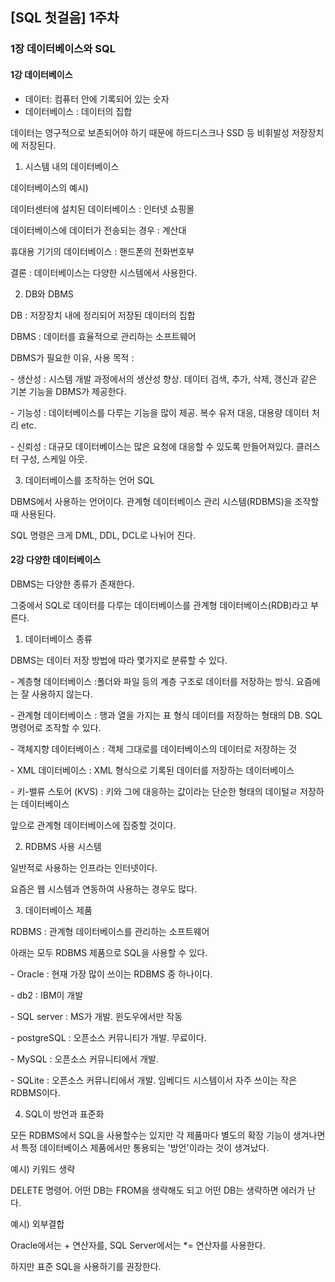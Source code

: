 ## [SQL 첫걸음] 1주차

### 1장 데이터베이스와 SQL

#### 1강 데이터베이스

- 데이터: 컴퓨터 안에 기록되어 있는 숫자
- 데이터베이스 : 데이터의 집합

데이터는 영구적으로 보존되어야 하기 때문에 하드디스크나 SSD 등 비휘발성 저장장치에 저장된다.



1. 시스템 내의 데이터베이스

데이터베이스의 예시)

데이터센터에 설치된 데이터베이스 : 인터넷 쇼핑몰

데이터베이스에 데이터가 전송되는 경우 : 계산대

휴대용 기기의 데이터베이스 : 핸드폰의 전화번호부

결론 : 데이터베이스는 다양한 시스템에서 사용한다.  

2. DB와 DBMS

DB : 저장장치 내에 정리되어 저장된 데이터의 집합

DBMS : 데이터를 효율적으로 관리하는 소프트웨어

DBMS가 필요한 이유, 사용 목적 :

\- 생산성 : 시스템 개발 과정에서의 생산성 향상. 데이터 검색, 추가, 삭제, 갱신과 같은 기본 기능을 DBMS가 제공한다.

\- 기능성 : 데이터베이스를 다루는 기능을 많이 제공. 복수 유저 대응, 대용량 데이터 처리 etc.

\- 신뢰성 : 대규모 데이터베이스는 많은 요청에 대응할 수 있도록 만들어져있다. 클러스터 구성, 스케일 아웃.  

3. 데이터베이스를 조작하는 언어 SQL

DBMS에서 사용하는 언어이다. 관계형 데이터베이스 관리 시스템(RDBMS)을 조작할 때 사용된다. 

SQL 명령은 크게 DML, DDL, DCL로 나뉘어 진다.   



#### 2강 다양한 데이터베이스

DBMS는 다양한 종류가 존재한다. 

그중에서 SQL로 데이터를 다루는 데이터베이스를 관계형 데이터베이스(RDB)라고 부른다.   

1. 데이터베이스 종류

DBMS는 데이터 저장 방법에 따라 몇가지로 분류할 수 있다.

\- 계층형 데이터베이스 :폴더와 파일 등의 계층 구조로 데이터를 저장하는 방식. 요즘에는 잘 사용하지 않는다.

\- 관계형 데이터베이스 : 행과 열을 가지는 표 형식 데이터를 저장하는 형태의 DB. SQL 명령어로 조작할 수 있다. 

\- 객체지향 데이터베이스 : 객체 그대로를 데이터베이스의 데이터로 저장하는 것

\- XML 데이터베이스 : XML 형식으로 기록된 데이터를 저장하는 데이터베이스

\- 키-밸류 스토어 (KVS) : 키와 그에 대응하는 값이라는 단순한 형태의 데이털ㄹ 저장하는 데이터베이스

앞으로 관계형 데이터베이스에 집중할 것이다.   

2. RDBMS 사용 시스템

일반적로 사용하는 인프라는 인터넷이다.

요즘은 웹 시스템과 연동하여 사용하는 경우도 많다.   

3. 데이터베이스 제품

RDBMS : 관계형 데이터베이스를 관리하는 소프트웨어

아래는 모두 RDBMS 제품으로 SQL을 사용할 수 있다.

\- Oracle : 현재 가장 많이 쓰이는 RDBMS 중 하나이다.

\- db2 : IBM이 개발

\- SQL server : MS가 개발. 윈도우에서만 작동

\- postgreSQL : 오픈소스 커뮤니티가 개발. 무료이다.

\- MySQL : 오픈소스 커뮤니티에서 개발.

\- SQLite : 오픈소스 커뮤니티에서 개발. 임베디드 시스템이서 자주 쓰이는 작은 RDBMS이다.  

4. SQL이 방언과 표준화

모든 RDBMS에서 SQL을 사용할수는 있지만 각 제품마다 별도의 확장 기능이 생겨나면서 특정 데이터베이스 제품에서만 통용되는 '방언'이라는 것이 생겨났다.

예시) 키워드 생략

DELETE 명령어. 어떤 DB는 FROM을 생략해도 되고 어떤 DB는 생략하면 에러가 난다. 

예시) 외부결합

Oracle에서는 + 연산자를, SQL Server에서는 *= 연산자를 사용한다.

하지만 표준 SQL을 사용하기를 권장한다. 